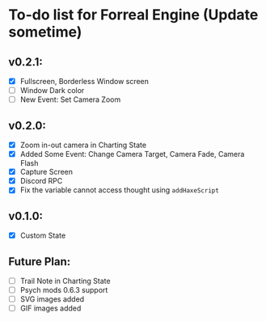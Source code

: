 # To-do list for Forreal Engine (Update sometime)
## v0.2.1:
- [X] Fullscreen, Borderless Window screen
- [ ] Window Dark color
- [ ] New Event: Set Camera Zoom

## v0.2.0:
- [X] Zoom in-out camera in Charting State
- [X] Added Some Event: Change Camera Target, Camera Fade, Camera Flash
- [X] Capture Screen
- [X] Discord RPC
- [X] Fix the variable cannot access thought using `addHaxeScript`

## v0.1.0:
- [X] Custom State

## Future Plan:
- [ ] Trail Note in Charting State
- [ ] Psych mods 0.6.3 support
- [ ] SVG images added
- [ ] GIF images added